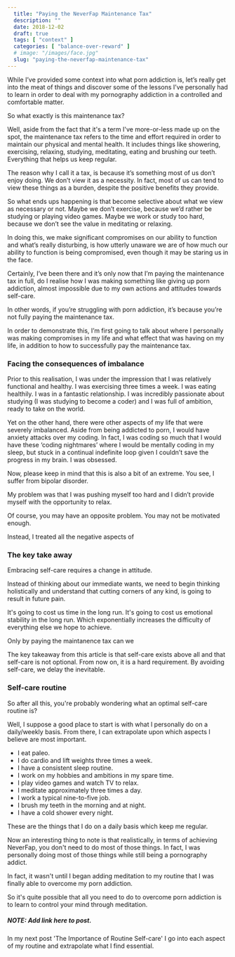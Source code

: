 ```yaml
---
  title: "Paying the NeverFap Maintenance Tax"
  description: ""
  date: 2018-12-02
  draft: true
  tags: [ "context" ]
  categories: [ "balance-over-reward" ]
  # image: "/images/face.jpg"
  slug: "paying-the-neverfap-maintenance-tax"
---
```


While I’ve provided some context into what porn addiction is, let’s really get into the meat of things and discover some of the lessons I’ve personally had to learn in order to deal with my pornography addiction in a controlled and comfortable matter. 

So what exactly is this maintenance tax?

Well, aside from the fact that it's a term I've more-or-less made up on the spot, the maintenance tax refers to the time and effort required in order to maintain our physical and mental health. It includes things like showering, exercising, relaxing, studying, meditating, eating and brushing our teeth. Everything that helps us keep regular. 

The reason why I call it a tax, is because it’s something most of us don’t enjoy doing. We don’t view it as a necessity. In fact, most of us can tend to view these things as a burden, despite the positive benefits they provide.

So what ends ups happening is that become selective about what we view as necessary or not. Maybe we don’t exercise, because we’d rather be studying or playing video games. Maybe we work or study too hard, because we don’t see the value in meditating or relaxing.

In doing this, we make significant compromises on our ability to function and what’s really disturbing, is how utterly unaware we are of how much our ability to function is being compromised, even though it may be staring us in the face.

Certainly, I’ve been there and it’s only now that I’m paying the maintenance tax in full, do I realise how I was making something like giving up porn addiction, almost impossible due to my own actions and attitudes towards self-care.

In other words, if you’re struggling with porn addiction, it’s because you’re not fully paying the maintenance tax. 

In order to demonstrate this, I’m first going to talk about where I personally was making compromises in my life and what effect that was having on my life, in addition to how to successfully pay the maintenance tax.

### Facing the consequences of imbalance

Prior to this realisation, I was under the impression that I was relatively functional and healthy. I was exercising three times a week. I was eating healthily. I was in a fantastic relationship. I was incredibly passionate about studying (I was studying to become a coder) and I was full of ambition, ready to take on the world. 

Yet on the other hand, there were other aspects of my life that were severely imbalanced. Aside from being addicted to porn, I would have anxiety attacks over my coding. In fact, I was coding so much that I would have these ‘coding nightmares’ where I would be mentally coding in my sleep, but stuck in a continual indefinite loop given I couldn’t save the progress in my brain. I was obsessed. 

Now, please keep in mind that this is also a bit of an extreme. You see, I suffer from bipolar disorder.  

My problem was that I was pushing myself too hard and I didn’t provide myself with the opportunity to relax. 

Of course, you may have an opposite problem. You may not be motivated enough.

Instead, I treated all the negative aspects of 

### The key take away 

Embracing self-care requires a change in attitude. 

Instead of thinking about our immediate wants, we need to begin thinking holistically and understand that cutting corners of any kind, is going to result in future pain. 

It's going to cost us time in the long run. It's going to cost us emotional stability in the long run. Which exponentially increases the difficulty of everything else we hope to achieve. 

Only by paying the maintanence tax can we 

The key takeaway from this article is that self-care exists above all and that self-care is not optional. From now on, it is a hard requirement. By avoiding self-care, we delay the inevitable. 

### Self-care routine

So after all this, you're probably wondering what an optimal self-care routine is? 

Well, I suppose a good place to start is with what I personally do on a daily/weekly basis. From there, I can extrapolate upon which aspects I believe are most important.

- I eat paleo.
- I do cardio and lift weights three times a week.
- I have a consistent sleep routine.
- I work on my hobbies and ambitions in my spare time.
- I play video games and watch TV to relax.
- I meditate approximately three times a day.
- I work a typical nine-to-five job.
- I brush my teeth in the morning and at night.
- I have a cold shower every night.

These are the things that I do on a daily basis which keep me regular.

Now an interesting thing to note is that realistically, in terms of achieving NeverFap, you don't need to do most of those things. In fact, I was personally doing most of those things while still being a pornography addict. 

In fact, it wasn't until I began adding meditation to my routine that I was finally able to overcome my porn addiction. 

So it's quite possible that all you need to do to overcome porn addiction is to learn to control your mind through meditation. 

##### NOTE: Add link here to post.

In my next post 'The Importance of Routine Self-care' I go into each aspect of my routine and extrapolate what I find essential. 